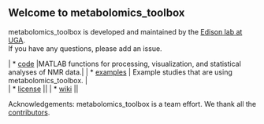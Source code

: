 ## Welcome to metabolomics_toolbox

metabolomics_toolbox is developed and maintained by the [Edison lab at UGA](https://edisonomics.org/).  
If you have any questions, please add an issue.


| * [code](https://github.com/edisonomics/metabolomics_toolbox/tree/master/code) |MATLAB functions for processing, visualization, and statistical analyses of NMR data.|
| * [examples](https://github.com/edisonomics/metabolomics_toolbox/tree/master/examples) | Example studies that are using metabolomics_toolbox. |   
| * [license](https://github.com/edisonomics/metabolomics_toolbox/tree/master/license)   || 
| * [wiki](https://github.com/artedison/Edison_Lab_Shared_Metabolomics_UGA/wiki) ||

Acknowledgements: metabolomics_toolbox is a team effort. We thank all the [contributors](https://github.com/edisonomics/metabolomics_toolbox/blob/master/acknowledgements.md).
